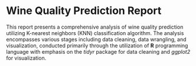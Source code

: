 # Wine Quality Prediction Report

This report presents a comprehensive analysis of wine quality prediction utilizing K-nearest neighbors (KNN) classification algorithm. The analysis encompasses various stages including data cleaning, data wrangling, and visualization, conducted primarily through the utilization of <strong>R</strong> programming language with emphasis on the <em>tidyr</em> package for data cleaning and <em>ggplot2</em> for visualization.
